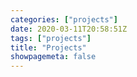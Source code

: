 ```yaml
---
categories: ["projects"]
date: 2020-03-11T20:58:51Z
tags: ["projects"]
title: "Projects"
showpagemeta: false
---
```

